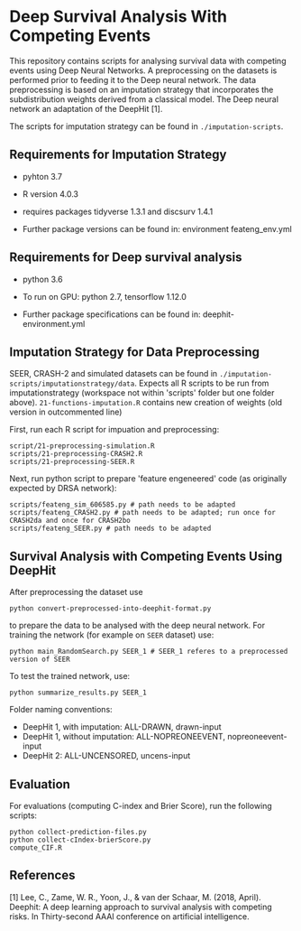 # Deep Survival Analysis With Competing Events

This repository contains scripts for analysing survival data with competing events using Deep Neural Networks. A preprocessing on the datasets is performed prior to feeding it to the Deep neural network. The data preprocessing is based on an imputation strategy that incorporates the subdistribution weights derived from a classical model. The Deep neural network an adaptation of the DeepHit [1].

The scripts for imputation strategy can be found in ```./imputation-scripts```.

Requirements for Imputation Strategy
---------------
* pyhton 3.7
* R version 4.0.3
* requires packages tidyverse 1.3.1 and discsurv 1.4.1

* Further package versions can be found in: environment feateng_env.yml

Requirements for Deep survival analysis
---------------
* python 3.6
* To run on GPU: python 2.7, tensorflow 1.12.0

* Further package specifications can be found in: deephit-environment.yml

Imputation Strategy for Data Preprocessing
---------------
SEER, CRASH-2 and simulated datasets can be found in ```./imputation-scripts/imputationstrategy/data```. Expects all R scripts to be run from imputationstrategy (workspace not within 'scripts' folder but one folder above).
```21-functions-imputation.R``` contains new creation of weights (old version in outcommented line)

First, run each R script for impuation and preprocessing:
```
script/21-preprocessing-simulation.R 
scripts/21-preprocessing-CRASH2.R 
scripts/21-preprocessing-SEER.R 
```

Next, run python script to prepare 'feature engeneered' code (as originally expected by DRSA network):
```
scripts/feateng_sim_606585.py # path needs to be adapted
scripts/feateng_CRASH2.py # path needs to be adapted; run once for CRASH2da and once for CRASH2bo
scripts/feateng_SEER.py # path needs to be adapted
```

Survival Analysis with Competing Events Using DeepHit
---------------
After preprocessing the dataset use 
```
python convert-preprocessed-into-deephit-format.py 
```
to prepare the data to be analysed with the deep neural network. For training the network (for example on ```SEER``` dataset) use:
```
python main_RandomSearch.py SEER_1 # SEER_1 referes to a preprocessed version of SEER
```
To test the trained network, use:
```
python summarize_results.py SEER_1
```


Folder naming conventions:

* DeepHit 1, with imputation: ALL-DRAWN, drawn-input
* DeepHit 1, without imputation: ALL-NOPREONEEVENT, nopreoneevent-input
* DeepHit 2: ALL-UNCENSORED, uncens-input


Evaluation
---------------
For evaluations (computing C-index and Brier Score), run the following scripts:
```
python collect-prediction-files.py
python collect-cIndex-brierScore.py 
compute_CIF.R
```

References
---------------
[1] Lee, C., Zame, W. R., Yoon, J., & van der Schaar, M. (2018, April). Deephit: A deep learning approach to survival analysis with competing risks. In Thirty-second AAAI conference on artificial intelligence.
